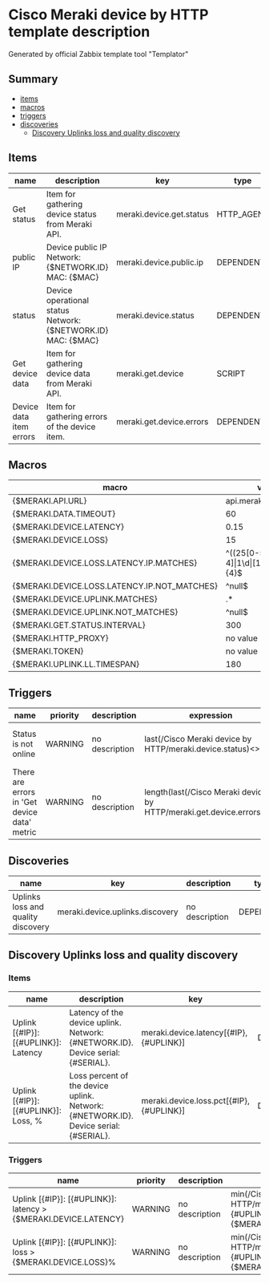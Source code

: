 # Cisco Meraki device by HTTP template description

Generated by official Zabbix template tool "Templator"

## Summary
* [items](#items)
* [macros](#macros)
* [triggers](#triggers)
* [discoveries](#discoveries)
  * [Discovery Uplinks loss and quality discovery ](#discovery_uplinks_loss_and_quality_discovery)

<a name="items" />

## Items
| name | description | key | type | delay |
| ------------- |------------- |------------- |------------- |------------- |
| Get status | Item for gathering device status from Meraki API. | meraki.device.get.status | HTTP_AGENT | {$MERAKI.GET.STATUS.INTERVAL} |
| public IP | Device public IP<br>Network: {$NETWORK.ID}<br>MAC: {$MAC} | meraki.device.public.ip | DEPENDENT | 0 |
| status | Device operational status<br>Network: {$NETWORK.ID} <br>MAC: {$MAC} | meraki.device.status | DEPENDENT | 0 |
| Get device data | Item for gathering device data from Meraki API. | meraki.get.device | SCRIPT | {$MERAKI.UPLINK.LL.TIMESPAN} |
| Device data item errors | Item for gathering errors of the device item. | meraki.get.device.errors | DEPENDENT | 0 |


<a name="macros" />

## Macros
| macro | value |
| ------------- |------------- |
| {$MERAKI.API.URL} | api.meraki.com/api/v1 |
| {$MERAKI.DATA.TIMEOUT} | 60 |
| {$MERAKI.DEVICE.LATENCY} | 0.15 |
| {$MERAKI.DEVICE.LOSS} | 15 |
| {$MERAKI.DEVICE.LOSS.LATENCY.IP.MATCHES} | ^((25[0-5]\|(2[0-4]\|1\d\|[1-9]\|)\d)\.?\b){4}$ |
| {$MERAKI.DEVICE.LOSS.LATENCY.IP.NOT_MATCHES} | ^null$ |
| {$MERAKI.DEVICE.UPLINK.MATCHES} | .* |
| {$MERAKI.DEVICE.UPLINK.NOT_MATCHES} | ^null$ |
| {$MERAKI.GET.STATUS.INTERVAL} | 300 |
| {$MERAKI.HTTP_PROXY} | no value |
| {$MERAKI.TOKEN} | no value |
| {$MERAKI.UPLINK.LL.TIMESPAN} | 180 |


<a name="triggers" />

## Triggers
| name | priority | description | expression | tags | url |
| ------------- |------------- |------------- |------------- |------------- |------------- |
| Status is not online | WARNING | no description | last(/Cisco Meraki device by HTTP/meraki.device.status)<>1 | [{"tag": "scope", "value": "availability"}] | no url |
| There are errors in 'Get device data' metric | WARNING | no description | length(last(/Cisco Meraki device by HTTP/meraki.get.device.errors))>0 | [{"tag": "scope", "value": "availability"}] | no url |


<a name="discoveries" />

## Discoveries
| name | key | description | type | lifetime | delay |
| ------------- |------------- |------------- |------------- |------------- |------------- |
| Uplinks loss and quality discovery | meraki.device.uplinks.discovery | no description | DEPENDENT | no lifetime | 0 |


<a name="discovery_uplinks_loss_and_quality_discovery" />

## Discovery Uplinks loss and quality discovery

### Items

| name | description | key | type |
| ------------- |------------- |------------- |------------- |
| Uplink [{#IP}]: [{#UPLINK}]: Latency | Latency of the device uplink. <br>Network: {#NETWORK.ID}. <br>Device serial: {#SERIAL}. | meraki.device.latency[{#IP},{#UPLINK}] | DEPENDENT |
| Uplink [{#IP}]: [{#UPLINK}]: Loss, % | Loss percent of the device uplink. <br>Network: {#NETWORK.ID}. <br>Device serial: {#SERIAL}. | meraki.device.loss.pct[{#IP},{#UPLINK}] | DEPENDENT |


### Triggers

| name | priority | description | expression | tags | url |
| ------------- |------------- |------------- |------------- |------------- |------------- |
| Uplink [{#IP}]: [{#UPLINK}]: latency > {$MERAKI.DEVICE.LATENCY} | WARNING | no description | min(/Cisco Meraki device by HTTP/meraki.device.latency[{#IP},{#UPLINK}],#3)>{$MERAKI.DEVICE.LATENCY} | [{"tag": "scope", "value": "performance"}] | no url |
| Uplink [{#IP}]: [{#UPLINK}]: loss > {$MERAKI.DEVICE.LOSS}% | WARNING | no description | min(/Cisco Meraki device by HTTP/meraki.device.loss.pct[{#IP},{#UPLINK}],#3)>{$MERAKI.DEVICE.LOSS} | [{"tag": "scope", "value": "performance"}] | no url |

